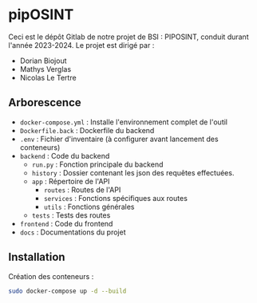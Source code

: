 # pipOSINT

Ceci est le dépôt Gitlab de notre projet de BSI : PIPOSINT, conduit durant l'année 2023-2024.
Le projet est dirigé par :

- Dorian Biojout
- Mathys Verglas
- Nicolas Le Tertre

## Arborescence

- `docker-compose.yml` : Installe l'environnement complet de l'outil
- `Dockerfile.back` : Dockerfile du backend
- `.env` : Fichier d'inventaire (à configurer avant lancement des conteneurs)
- `backend` : Code du backend
  - `run.py` : Fonction principale du backend
  - `history` : Dossier contenant les json des requêtes effectuées.
  - `app` : Répertoire de l'API
    - `routes` : Routes de l'API
    - `services` : Fonctions spécifiques aux routes
    - `utils` : Fonctions générales
  - `tests` : Tests des routes
- `frontend` : Code du frontend
- `docs` : Documentations du projet

## Installation

Création des conteneurs :
```bash
sudo docker-compose up -d --build
```